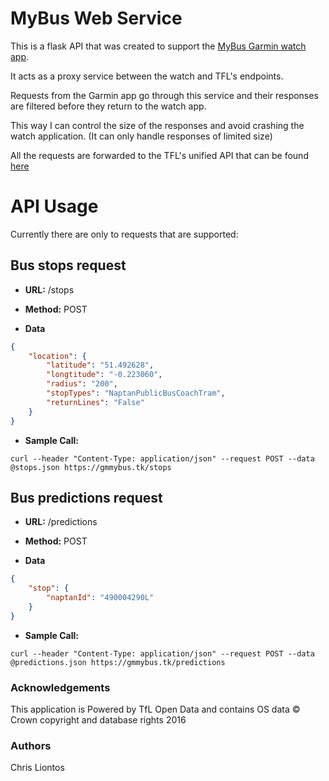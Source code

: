# MyBus Web Service

This is a flask API that was created to support the [MyBus Garmin watch app](https://github.com/chris220688/garmin-myBus-app).

It acts as a proxy service between the watch and TFL's endpoints.

Requests from the Garmin app go through this service and their responses are filtered before they return to the watch app.

This way I can control the size of the responses and avoid crashing the watch application. (It can only handle responses of limited size)

All the requests are forwarded to the TFL's unified API that can be found [here](https://api.tfl.gov.uk/)

# API Usage

Currently there are only to requests that are supported:

## Bus stops request

* **URL:** /stops

* **Method:** POST

* **Data**

```json
{
	"location": {
		"latitude": "51.492628",
		"longtitude": "-0.223060",
		"radius": "200",
		"stopTypes": "NaptanPublicBusCoachTram",
		"returnLines": "False"
	}
}
```

* **Sample Call:**
```
curl --header "Content-Type: application/json" --request POST --data @stops.json https://gmmybus.tk/stops
```

## Bus predictions request

* **URL:** /predictions

* **Method:** POST

* **Data**

```json
{
	"stop": {
		"naptanId": "490004290L"
	}
}
```

* **Sample Call:**
```
curl --header "Content-Type: application/json" --request POST --data @predictions.json https://gmmybus.tk/predictions
```

### Acknowledgements

This application is Powered by TfL Open Data and contains OS data © Crown copyright and database rights 2016

### Authors

Chris Liontos
